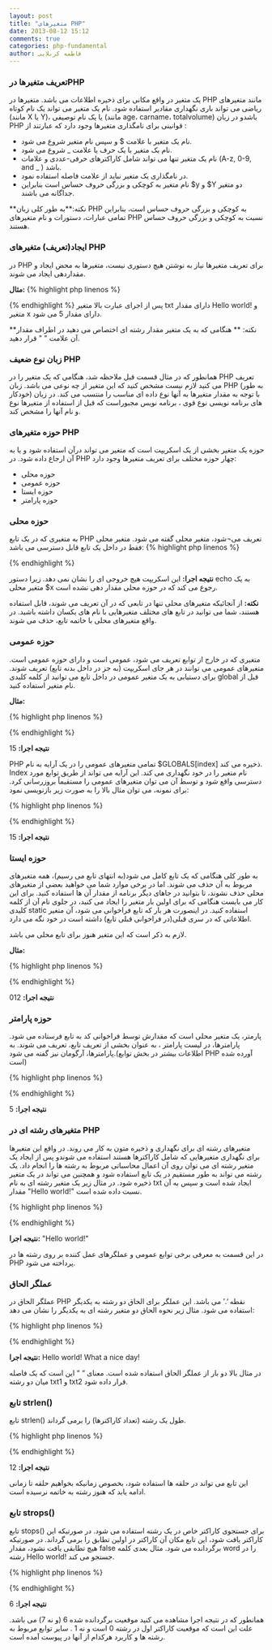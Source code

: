 ```yaml
---
layout: post
title: "متغیرهای PHP"
date: 2013-08-12 15:12
comments: true
categories: php-fundamental
author: فاطمه کربلایی
---
```

### تعریف متغیرها درPHP ###
یک متغیر در واقع مکانی برای ذخیره اطلاعات می باشد. متغیرها در PHP مانند متغیرهای ریاضی می تواند باری نگهداری مقادیر استفاده شود. نام یک متغیر می تواند یک نام کوتاه (مانند X یا Y)، یا یک نام توصیفی (مانند age، carname، totalvolume) باشدو در زبان PHP قوانینی برای نامگذاری متغیرها وجود دارد که عبارتند از :

*	نام یک متغیر با علامت $  و سپس نام متغیر شروع می شود.
*	نام یک متغیر با یک حرف یا علامت _ شروع می شود.
*	نام یک متغیر تنها می تواند شامل کاراکترهای حرفی-عددی و علامات (A-z, 0-9, and _ ) باشد.
*	در نامگذاری یک متغیر نباید از علامت فاصله  استفاده نمود.
*	نام متغیر به کوچکی و بزرگی حروف حساس است بنابراین $y و $Y دو متغیر جداگانه می باشند.

**نکته:**به طور کلی زبان PHP به کوچکی و بزرگی حروف حساس است، بنابراین تمامی عبارات، دستورات و نام متغیرهای PHP نسبت به کوچکی و بزرگی حروف حساس هستند.

### ایجاد(تعریف) متغیرهای PHP ###
در PHP برای تعریف متغیرها نیاز به نوشتن هیچ دستوری نیست، متغیرها به محض ایجاد و مقداردهی ایجاد می شوند.

**مثال:**
{% highlight php linenos %}
<?php
$txt="Hello world!";
$x=5;
?>
{% endhighlight %}
پس از اجرای عبارت بالا متغیر txt دارای مقدار Hello world! و متغیر x دارای مقدار 5 می شود.

**نکته: **
هنگامی که به یک متغیر مقدار رشته ای اختصاص می دهید در اطراف مقدار آن علامت " " قرار دهید.

### زبان نوع ضعیف  PHP  ###
همانطور که در مثال قسمت قبل ملاحظه شد، هنگامی که یک متغیر را در PHP تعریف می کنید لازم نیست مشخص کنید که این متغیر از چه نوعی می باشد. زبان PHP (به طور خودکار) با توجه به مقدار متغیرها به آنها نوع داده ای مناسب را منتسب می کند. در زبان های برنامه نویسی نوع قوی ، برنامه نویس مجبوراست که قبل از استفاده از متغیرها نوع و نام آنها را مشخص کند.

### حوزه متغیرهای PHP ###

حوزه یک متغیر بخشی از یک اسکریپت است که متغیر می تواند درآن استفاده شود و یا به آن ارجاع داده شود. در PHP چهار حوزه مختلف برای تعریف متغیرها وجود دارد:

*	حوزه محلی	 
*	حوزه عمومی 
*	حوزه ایستا 
*	حوزه پارامتر 

### حوزه محلی ###
به متغیری که در یک تابع PHP تعریف می¬شود، متغیر محلی گفته می شود. متغیر محلی فقط در داخل یک تابع قابل دسترسی می باشد:
{% highlight php linenos %}

<?php
$x=5; // حوزه عمومی

function myTest()
{
        echo $x; // حوزه محلی
}

myTest();
?>

{% endhighlight %}

**نتیجه اجرا:**
این اسکریپت هیچ خروجی ای را نشان نمی دهد. زیرا دستور echo به یک متغیر محلی $x رجوع می کند که در حوزه محلی مقدار دهی نشده است.

**نکته:**
از آنجائیکه متغیرهای محلی تنها در تابعی که در آن تعریف می شوند، قابل استفاده هستند، شما می توانید در تابع های مختلف متغیرهایی با نام های یکسان داشته باشید. در واقع متغیرهای محلی با خاتمه تابع، حذف می شوند.

### حوزه عمومی ###
متغیری که در خارج از توابع تعریف می شود، عمومی است و دارای حوزه عمومی است. متغیرهای عمومی می توانند در هر جای اسکریپت (به جز در داخل بدنه تابع) تعریف شوند. برای دستیابی به یک متغیر عمومی در داخل تابع می توانید از کلمه کلیدی global قبل از نام متغیر استفاده کنید.

**مثال:**

{% highlight php linenos %}
<?php
$x=5; // global scope
$y=10; // global scope

function myTest()
{
          global $x,$y;
           $y=$x+$y;
} 

myTest(); // run function
echo $y; // output the new value for variable $y
?>

{% endhighlight %}

**نتیجه اجرا:**
15

PHP تمامی متغیرهای عمومی را در یک آرایه به نام $GLOBALS[index] ذخیره می کند. Index نام متغیر را در خود نگهداری می کند. این آرایه می تواند از طریق توابع مورد دسترسی واقع شود و توسط آن می توان متغیرهای عمومی را مستقیماً بروزرسانی کرد. برای نمونه، می توان مثال بالا را به صورت زیر بازنویسی نمود:

{% highlight php linenos %}
<?php
$x=5;
$y=10;

function myTest()
{
$GLOBALS['y']=$GLOBALS['x']+$GLOBALS['y'];
} 

myTest();
echo $y;
?>


{% endhighlight %}

**نتیجه اجرا:**
15

### حوزه ایستا ###
به طور کلی هنگامی که یک تابع کامل می شود(به انتهای تابع می رسیم)، همه متغیرهای مربوط به آن حذف می شوند. اما در برخی موارد شما می خواهید بعضی از متغیرهای محلی حذف نشوند، تا بتوانید در جاهای دیگر برنامه از مقدار آن ها استفاده کنید. برای این کار می بایست هنگامی که برای اولین بار متغیر را ایجاد می کنید، در جلوی نام آن از کلمه کلیدی static استفاده کنید. در اینصورت هر بار که تابع فراخوانی می شود، آن متغیر اطلاعاتی که در سری قبلی(در فراخوانی قبلی تابع) داشته است در خود نگه می دارد.

لازم به ذکر است که این متغیر هنوز برای تابع محلی می باشد.

**مثال:**

{% highlight php linenos %}
<?php

function myTest()
{
     static $x=0;
     echo $x;
     $x++;
}
myTest();
myTest();
myTest();
?>


{% endhighlight %}

**نتیجه اجرا:**
012

### حوزه پارامتر ###
پارمتر، یک متغیر محلی است که مقدارش توسط فراخوانی کد  به تابع فرستاده می شود. پارامترها، در لیست پارامتر ، به عنوان بخشی از تعریف تابع، تعریف می شوند. به پارامترها، آرگومان نیز گفته می شود.(اطلاعات بیشتر در بخش توابع PHP آورده شده است)

{% highlight php linenos %}
<?php

function myTest($x)
{
      echo $x;
}

myTest(5);

?>

{% endhighlight %}

**نتیجه اجرا:**
5

### متغیرهای رشته ای در PHP ###
متغیرهای رشته ای برای نگهداری و ذخیره متون به کار می روند. در واقع این متغیرها برای نگهداری متغیرهایی که شامل کاراکترها هستند استفاده می شوندو پس از ایجاد یک متغیر رشته ای می توان روی آن اعمال محاسباتی مربوط به رشته ها را انجام داد. یک رشته می تواند به طور مستقیم در یک تابع استفاده شود و همچنین می تواند در یک متغیر ذخیره شود.
در مثال زیر یک متغیر رشته ای به نام txt ایجاد شده است و سپس به آن مقدار "Hello world!" نسبت داده شده است.

{% highlight php linenos %}
<?php
$txt="Hello world!";
echo $txt;
?>


{% endhighlight %}

**نتیجه اجرا:**
"Hello world!"

در این قسمت به معرفی برخی توابع عمومی و عملگرهای عمل کننده بر روی رشته ها در PHP پرداخته می شود.

### عملگر الحاق   ###
عملگر الحاق در PHP نقطه ‘.’ می باشد. این عملگر برای الحاق دو رشته به یکدیگر استفاده می شود. 
مثال زیر نحوه الحاق دو متغیر رشته ای به یکدیگر را نشان می دهد:



{% highlight php linenos %}
<?php
$txt1="Hello world!";
$txt2="What a nice day!";
echo $txt1 . " " . $txt2;
?>

{% endhighlight %}

**نتیجه اجرا:**
Hello world! What a nice day!

در مثال بالا دو بار از عملگر الحاق استفاده شده است. معنای “ “ این است که یک فاصله میان دو رشته txt1 و txt2 قرار داده شود.

### تابع strlen() ###

تابع strlen() طول یک رشته (تعداد کاراکترها) را برمی گرداند.

{% highlight php linenos %}
<?php
echo strlen("Hello world!");
?>
{% endhighlight %}

**نتیجه اجرا:**
12

این تابع می تواند در حلقه ها استفاده شود، بخصوص زمانیکه بخواهیم حلقه تا زمانی ادامه یابد که هنوز رشته به خاتمه نرسیده است.

### تابع strops() ###

تابع stops() برای جستجوی کاراکتر خاص در یک رشته استفاده می شود. در صورتیکه این کاراکتر یافت شود، این تابع مکان آن کاراکتر در اولین تطابق  را برمی گرداند. در صورتیکه هیچ تطابقی یافت نشود، مقدار false برگردانده می شود.
مثال بعدی کلمه word را در رشته Hello world!  جستجو می کند.

{% highlight php linenos %}
<?php
echo strpos("Hello world!","world");
?>

{% endhighlight %}

**نتیجه اجرا:**
6

همانطور که در نتیجه اجرا مشاهده می کنید موقعیت برگردانده شده 6 (و نه 7) می باشد. علت این است که موقعیت کاراکتر اول در رشته 0 است و نه 1 .
سایر توابع مربوط به رشته ها و کاربرد هرکدام از آنها در پیوست آمده است.

